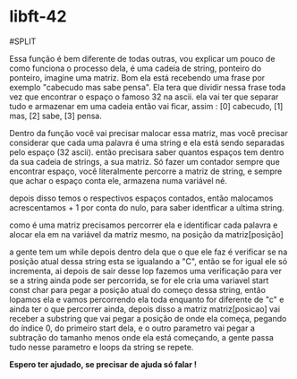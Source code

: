 # libft-42

#SPLIT
<p>Essa função é bem diferente de todas outras, vou explicar um pouco de como funciona o processo dela, é uma cadeia de string, ponteiro do ponteiro, imagine uma matriz. Bom ela está recebendo uma frase por exemplo "cabecudo mas sabe pensa". Ela tera que dividir nessa frase toda vez que encontrar o espaço o famoso 32 na ascii. ela vai ter que separar tudo e armazenar em uma cadeia então vai ficar, assim :
 [0] cabecudo, [1] mas, [2] sabe, [3] pensa.</p>

<p>Dentro da função você vai precisar malocar essa matriz, mas você precisar considerar que cada uma palavra é uma string e ela está sendo separadas pelo espaço (32 ascii). então precisara saber quantos espaços tem dentro da sua cadeia de strings, a sua matriz. Só fazer um contador sempre que encontrar espaço, você literalmente percorre a matriz de string, e sempre que achar o espaço conta ele, armazena numa variável né.</p>

<p>depois disso temos o respectivos espaços contados, então malocamos acrescentamos + 1 por conta do nulo, para saber identficar a ultima string.</p>

<p>como é uma matriz precisamos percorrer ela e identificar cada palavra e alocar ela em na variável da matriz mesmo, na posição da matriz[posição]</p>

<p>a gente tem um while depois dentro dela que o que ele faz é verificar se na posição atual dessa string esta se igualando a "C", então se for igual ele só incrementa, ai depois de sair desse lop fazemos uma verificação para ver se a string ainda pode ser percorrida, se for ele cria uma variavel start const char para pegar a posição atual do começo dessa string, então lopamos ela e vamos percorrendo ela toda enquanto for diferente de "c" e ainda ter o que percorrer ainda, depois disso a matriz matriz[posicao] vai  receber a substring que vai pegar a posição de onde ela começa, pegando do índice 0, do primeiro start dela, e o outro parametro vai pegar a subtração do tamanho menos onde ela está começando, a gente passa tudo nesse parametro e loops da string se repete.</p>

<p><strong>Espero ter ajudado, se precisar de ajuda só falar !</strong></p>